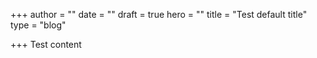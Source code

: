 +++
author = ""
date = ""
draft = true
hero = ""
title = "Test default title"
type = "blog"

+++
Test content